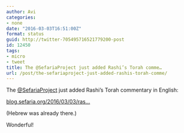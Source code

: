 ```yaml
---
author: Avi
categories:
- none
date: "2016-03-03T16:51:00Z"
format: status
guid: http://twitter-705495716521779200-post
id: 12450
tags:
- micro
- tweet
title: The @SefariaProject just added Rashi’s Torah comme…
url: /post/the-sefariaproject-just-added-rashis-torah-comme/
---
```

The [@SefariaProject](http://twitter.com/SefariaProject) just added Rashi’s Torah commentary in English:

[blog.sefaria.org/2016/03/03/ras…](http://blog.sefaria.org/2016/03/03/rashi-in-english-2/)

(Hebrew was already there.)

Wonderful!